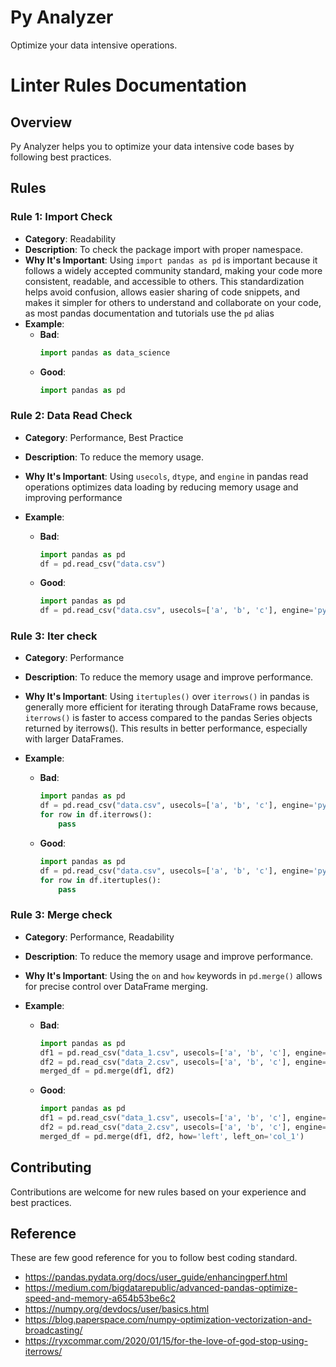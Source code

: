 # Py Analyzer

Optimize your data intensive operations.

# Linter Rules Documentation

## Overview

Py Analyzer helps you to optimize your data intensive code bases by following best practices.

## Rules

### Rule 1: Import Check

- **Category**: Readability
- **Description**: To check the package import with proper namespace.
- **Why It's Important**: Using `import pandas as pd` is important because it follows a widely accepted community standard, making your code more consistent, readable, and accessible to others. This standardization helps avoid confusion, allows easier sharing of code snippets, and makes it simpler for others to understand and collaborate on your code, as most pandas documentation and tutorials use the `pd` alias
- **Example**:
  - **Bad**:
    ```python
    import pandas as data_science
    ```
  - **Good**:
    ```python
    import pandas as pd
    ```

### Rule 2: Data Read Check

- **Category**: Performance, Best Practice
- **Description**: To reduce the memory usage.
- **Why It's Important**: Using `usecols`, `dtype`, and `engine` in pandas read operations optimizes data loading by reducing memory usage and improving performance
- **Example**:

  - **Bad**:
    ```python
    import pandas as pd
    df = pd.read_csv("data.csv")
    ```
  - **Good**:

    ```python
    import pandas as pd
    df = pd.read_csv("data.csv", usecols=['a', 'b', 'c'], engine='pyarrrow')

    ```

### Rule 3: Iter check

- **Category**: Performance
- **Description**: To reduce the memory usage and improve performance.
- **Why It's Important**: Using `itertuples()` over `iterrows()` in pandas is generally more efficient for iterating through DataFrame rows because, `iterrows()` is faster to access compared to the pandas Series objects returned by iterrows(). This results in better performance, especially with larger DataFrames.
- **Example**:

  - **Bad**:
    ```python
    import pandas as pd
    df = pd.read_csv("data.csv", usecols=['a', 'b', 'c'], engine='pyarrrow')
    for row in df.iterrows():
        pass
    ```
  - **Good**:

    ```python
    import pandas as pd
    df = pd.read_csv("data.csv", usecols=['a', 'b', 'c'], engine='pyarrrow')
    for row in df.itertuples():
        pass

    ```

### Rule 3: Merge check

- **Category**: Performance, Readability
- **Description**: To reduce the memory usage and improve performance.
- **Why It's Important**: Using the `on` and `how` keywords in `pd.merge()` allows for precise control over DataFrame merging.
- **Example**:

  - **Bad**:

    ```python
    import pandas as pd
    df1 = pd.read_csv("data_1.csv", usecols=['a', 'b', 'c'], engine='pyarrrow')
    df2 = pd.read_csv("data_2.csv", usecols=['a', 'b', 'c'], engine='pyarrrow')
    merged_df = pd.merge(df1, df2)
    ```

  - **Good**:

    ```python
    import pandas as pd
    df1 = pd.read_csv("data_1.csv", usecols=['a', 'b', 'c'], engine='pyarrrow')
    df2 = pd.read_csv("data_2.csv", usecols=['a', 'b', 'c'], engine='pyarrrow')
    merged_df = pd.merge(df1, df2, how='left', left_on='col_1')
    ```

## Contributing

Contributions are welcome for new rules based on your experience and best practices.

## Reference

These are few good reference for you to follow best coding standard.

- https://pandas.pydata.org/docs/user_guide/enhancingperf.html
- https://medium.com/bigdatarepublic/advanced-pandas-optimize-speed-and-memory-a654b53be6c2
- https://numpy.org/devdocs/user/basics.html
- https://blog.paperspace.com/numpy-optimization-vectorization-and-broadcasting/
- https://ryxcommar.com/2020/01/15/for-the-love-of-god-stop-using-iterrows/
